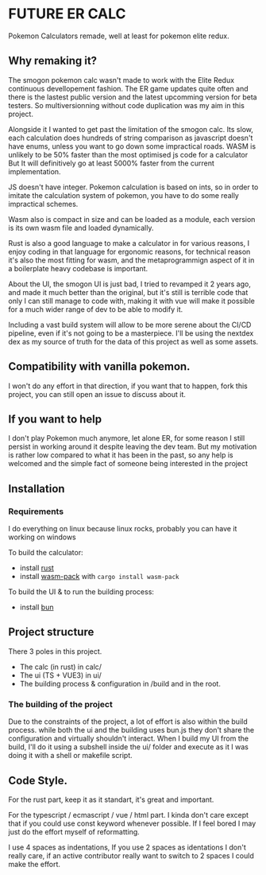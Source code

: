 # FUTURE ER CALC

Pokemon Calculators remade, well at least for pokemon elite redux.

## Why remaking it?

The smogon pokemon calc wasn't made to work with the Elite Redux continuous devellopement fashion.
The ER game updates quite often and there is the lastest public version and the latest upcomming version for beta testers.
So multiversionning without code duplication was my aim in this project.

Alongside it I wanted to get past the limitation of the smogon calc. Its slow, each calculation does hundreds of string comparison as javascript doesn't have enums, unless you want to go down some impractical roads. WASM is unlikely to be 50% faster than the most optimised js code for a calculator
But It will definitively go at least 5000% faster from the current implementation.

JS doesn't have integer. Pokemon calculation is based on ints, so in order to imitate the calculation system of pokemon, you have to do some really impractical schemes.

Wasm also is compact in size and can be loaded as a module, each version is its own wasm file and loaded dynamically.

Rust is also a good language to make a calculator in for various reasons, I enjoy coding in that language for ergonomic reasons,
for technical reason it's also the most fitting for wasm, and the metaprogrammign aspect of it in a boilerplate heavy codebase is important.

About the UI, the smogon UI is just bad, I tried to revamped it 2 years ago, and made it much better than the original, but it's still is terrible code
that only I can still manage to code with, making it with vue will make it possible for a much wider range of dev to be able to modify it.

Including a vast build system will allow to be more serene about the CI/CD pipeline, even if it's not going to be a masterpiece.
I'll be using the nextdex dex as my source of truth for the data of this project as well as some assets.

## Compatibility with vanilla pokemon.

I won't do any effort in that direction, if you want that to happen, fork this project, you can still open an issue to discuss about it.

## If you want to help

I don't play Pokemon much anymore, let alone ER, for some reason I still persist in working around it despite leaving the dev team.
But my motivation is rather low compared to what it has been in the past, so any help is welcomed and the simple fact of someone
being interested in the project

## Installation

### Requirements

I do everything on linux because linux rocks, probably you can have it working on windows 

To build the calculator: 

- install [rust](https://www.rust-lang.org/tools/install)
- install [wasm-pack](https://developer.mozilla.org/en-US/docs/WebAssembly/Guides/Rust_to_Wasm#wasm-pack) with `cargo install wasm-pack`

To build the UI & to run the building process:

- install [bun](https://bun.sh/)


## Project structure

There 3 poles in this project.

- The calc (in rust) in calc/
- The ui (TS + VUE3) in ui/
- The building process & configuration in /build and in the root.


### The building of the project

Due to the constraints of the project, a lot of effort is also within the build process.
while both the ui and the building uses bun.js they don't share the configuration and virtually shouldn't interact.
When I build my UI from the build, I'll do it using a subshell inside the ui/ folder and execute as it I was doing it with a shell
or makefile script.

## Code Style.

For the rust part, keep it as it standart, it's great and important.

For the typescript / ecmascript / vue / html part. I kinda don't care except that if you could use
const keyword whenever possible. If I feel bored I may just do the effort myself of reformatting.

I use 4 spaces as indentations, If you use 2 spaces as identations I don't really care, 
if an active contributor really want to switch to 2 spaces I could make the effort.
